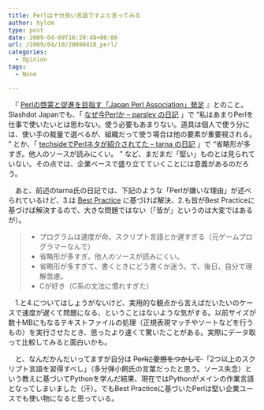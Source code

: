 ```yaml
---
title: Perlは十分良い言語ですよと言ってみる
author: hylom
type: post
date: 2009-04-09T16:29:48+00:00
url: /2009/04/10/20090410_perl/
categories:
  - Opinion
tags:
  - None

---
```

　『   [Perlの啓蒙と促進を目指す「Japan Perl Association」発足][1] 』とのこと。Slashdot Japanでも、「   [なぜ今Perlか &#8211; parsley の日記][2] 」で   <q>私はあまりPerlを仕事で使いたいとは思わない。使う必要もあまりない。道具は個人で使う分には、使い手の裁量で選べるが、組織だって使う場合は他の要素が重要視される。 </q> とか、「   [techsideでPerlネタが紹介されてた &#8211; tarna の日記][3] 」で   <q>省略形が多すぎ。他人のソースが読みにくい。 </q> など、まだまだ「堅い」ものとは見られていない。その点では、企業ベースで盛り立てていくことには意義があるのだろう。

　あと、前述のtarna氏の日記では、下記のような「Perlが嫌いな理由」が述べられているけど、3.は   [Best Practice][4] に基づけば解決、2.も皆がBest Practiceに基づけば解決するので、大きな問題ではない（「皆が」というのは大変ではあるが）。

<blockquote cite="http://slashdot.jp/~tarna/journal/472605">
  <ul>
    <li>
      プログラムは速度が命。スクリプト言語とか遅すぎる（元ゲームプログラマーなんで）
    </li>
    <li>
      省略形が多すぎ。他人のソースが読みにくい。
    </li>
    <li>
      省略形が多すぎて、書くときにどう書くか迷う。で、後日、自分で理解苦慮。
    </li>
    <li>
      Cが好き（C系の文法に慣れすぎた）
    </li>
  </ul>
</blockquote>

　1.と4.についてはしょうがないけど、実用的な観点から言えばだいたいのケースで速度が遅くて問題になる、ということはないような気がする。以前サイズが数十MBにもなるテキストファイルの処理（正規表現マッチやソートなどを行うもの）を実行させたとき、思ったより速くて驚いたことがある。実際にデータ取って比較してみると面白いかも。

　と、なんだかんだいってますが自分は <strike> Perlに愛想をつかして </strike> 「2つ以上のスクリプト言語を習得すべし」（多分弾小飼氏の言葉だったと思う。ソース失念）という教えに基づいてPythonを学んだ結果、現在ではPythonがメインの作業言語となってしまいました（汗）。でもBest Practiceに基づいたPerlは堅い企業ユースでも使い物になると思っている。

 [1]: http://slashdot.jp/developers/article.pl?sid=09/04/09/163245
 [2]: http://slashdot.jp/~parsley/journal/472592
 [3]: http://slashdot.jp/~tarna/journal/472605
 [4]: http://blog.livedoor.jp/dankogai/archives/50003309.html
